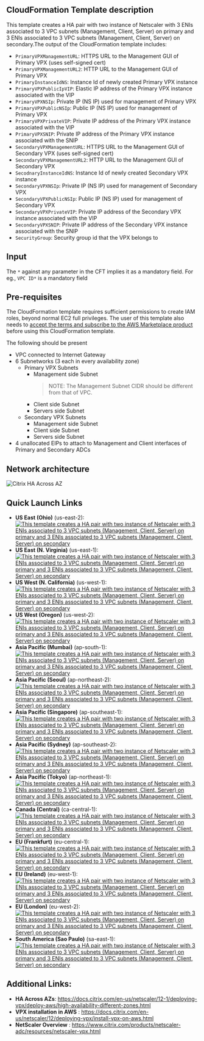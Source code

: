 ## CloudFormation Template description
This template creates a HA pair with two instance of Netscaler with 3 ENIs associated to 3 VPC subnets (Management, Client, Server) on primary and 3 ENIs associated to 3 VPC subnets (Management, Client, Server) on secondary.The output of the CloudFormation template includes:

- `PrimaryVPXManagementURL`: HTTPS URL to the Management GUI of Primary VPX (uses self-signed cert)
- `PrimaryVPXManagementURL2`: HTTP URL to the Management GUI of Primary VPX
- `PrimaryInstanceIdNS`: Instance Id of newly created Primary VPX instance
- `PrimaryVPXPublicIpVIP`:  Elastic IP address of the Primary VPX instance associated with the VIP
- `PrimaryVPXNSIp`:  Private IP (NS IP) used for management of Primary VPX
- `PrimaryVPXPublicNSIp`:  Public IP (NS IP) used for management of Primary VPX
- `PrimaryVPXPrivateVIP`:  Private IP address of the Primary VPX instance associated with the VIP
- `PrimaryVPXSNIP`:  Private IP address of the Primary VPX instance associated with the SNIP
- `SecondaryVPXManagementURL`:  HTTPS URL to the Management GUI of Secondary VPX (uses self-signed cert)
- `SecondaryVPXManagementURL2`:  HTTP URL to the Management GUI of Secondary VPX
- `SecodnaryInstanceIdNS`:  Instance Id of newly created Secondary VPX instance
- `SecondaryVPXNSIp`:  Private IP (NS IP) used for management of Secondary VPX
- `SecondaryVPXPublicNSIp`:  Public IP (NS IP) used for management of Secondary VPX
- `SecondaryVPXPrivateVIP`:  Private IP address of the Secondary VPX instance associated with the VIP
- `SecondaryVPXSNIP`:  Private IP address of the Secondary VPX instance associated with the SNIP
- `SecurityGroup`:  Security group id that the VPX belongs to

## Input
The `*` against any parameter in the CFT implies it as a mandatory field.
For eg., `VPC ID*` is a mandatory field

## Pre-requisites
The CloudFormation template requires sufficient permissions to create IAM roles, beyond normal EC2 full privileges. The user of this template also needs to [accept the terms and subscribe to the AWS Marketplace product](https://aws.amazon.com/marketplace/pp/FIXME/) before using this CloudFormation template.
<p>The following should be present</p>

- VPC connected to Internet Gateway
- 6 Subnetworks (3 each in every availability zone)
	- Primary VPX Subnets
		- Management side Subnet
		  > NOTE: The Management Subnet CIDR should be different from that of VPC.
		- Client side Subnet
		- Servers side Subnet
	- Secondary VPX Subnets
		- Management side Subnet
		- Client side Subnet
		- Servers side Subnet
- 4 unallocated EIPs to attach to Management and Client interfaces of Primary and Secondary ADCs


## Network architecture
![Citrix HA Across AZ](https://docs.citrix.com/en-us/netscaler/media/aws-hainc.png)


## Quick Launch Links

- **US East (Ohio)** (us-east-2): [![This template creates a HA pair with two instance of Netscaler with 3 ENIs associated to 3 VPC subnets (Management, Client, Server) on primary and 3 ENIs associated to 3 VPC subnets (Management, Client, Server) on secondary](https://s3.amazonaws.com/cloudformation-examples/cloudformation-launch-stack.png)](https://console.aws.amazon.com/cloudformation/home?region=us-east-2#/stacks/new?stackName=NetScalerVPX-HAPair-MZ&templateURL=https://s3.amazonaws.com/netscaler-cft-templates/cft-ha-3-nic-mz.template)
- **US East (N. Virginia)** (us-east-1): [![This template creates a HA pair with two instance of Netscaler with 3 ENIs associated to 3 VPC subnets (Management, Client, Server) on primary and 3 ENIs associated to 3 VPC subnets (Management, Client, Server) on secondary](https://s3.amazonaws.com/cloudformation-examples/cloudformation-launch-stack.png)](https://console.aws.amazon.com/cloudformation/home?region=us-east-1#/stacks/new?stackName=NetScalerVPX-HAPair-MZ&templateURL=https://s3.amazonaws.com/netscaler-cft-templates/cft-ha-3-nic-mz.template)
- **US West (N. California)** (us-west-1): [![This template creates a HA pair with two instance of Netscaler with 3 ENIs associated to 3 VPC subnets (Management, Client, Server) on primary and 3 ENIs associated to 3 VPC subnets (Management, Client, Server) on secondary](https://s3.amazonaws.com/cloudformation-examples/cloudformation-launch-stack.png)](https://console.aws.amazon.com/cloudformation/home?region=us-west-1#/stacks/new?stackName=NetScalerVPX-HAPair-MZ&templateURL=https://s3.amazonaws.com/netscaler-cft-templates/cft-ha-3-nic-mz.template)
- **US West (Oregon)** (us-west-2): [![This template creates a HA pair with two instance of Netscaler with 3 ENIs associated to 3 VPC subnets (Management, Client, Server) on primary and 3 ENIs associated to 3 VPC subnets (Management, Client, Server) on secondary](https://s3.amazonaws.com/cloudformation-examples/cloudformation-launch-stack.png)](https://console.aws.amazon.com/cloudformation/home?region=us-west-2#/stacks/new?stackName=NetScalerVPX-HAPair-MZ&templateURL=https://s3.amazonaws.com/netscaler-cft-templates/cft-ha-3-nic-mz.template)
- **Asia Pacific (Mumbai)** (ap-south-1): [![This template creates a HA pair with two instance of Netscaler with 3 ENIs associated to 3 VPC subnets (Management, Client, Server) on primary and 3 ENIs associated to 3 VPC subnets (Management, Client, Server) on secondary](https://s3.amazonaws.com/cloudformation-examples/cloudformation-launch-stack.png)](https://console.aws.amazon.com/cloudformation/home?region=ap-south-1#/stacks/new?stackName=NetScalerVPX-HAPair-MZ&templateURL=https://s3.amazonaws.com/netscaler-cft-templates/cft-ha-3-nic-mz.template)
- **Asia Pacific (Seoul)** (ap-northeast-2): [![This template creates a HA pair with two instance of Netscaler with 3 ENIs associated to 3 VPC subnets (Management, Client, Server) on primary and 3 ENIs associated to 3 VPC subnets (Management, Client, Server) on secondary](https://s3.amazonaws.com/cloudformation-examples/cloudformation-launch-stack.png)](https://console.aws.amazon.com/cloudformation/home?region=ap-northeast-2#/stacks/new?stackName=NetScalerVPX-HAPair-MZ&templateURL=https://s3.amazonaws.com/netscaler-cft-templates/cft-ha-3-nic-mz.template)
- **Asia Pacific (Singapore)** (ap-southeast-1): [![This template creates a HA pair with two instance of Netscaler with 3 ENIs associated to 3 VPC subnets (Management, Client, Server) on primary and 3 ENIs associated to 3 VPC subnets (Management, Client, Server) on secondary](https://s3.amazonaws.com/cloudformation-examples/cloudformation-launch-stack.png)](https://console.aws.amazon.com/cloudformation/home?region=ap-southeast-1#/stacks/new?stackName=NetScalerVPX-HAPair-MZ&templateURL=https://s3.amazonaws.com/netscaler-cft-templates/cft-ha-3-nic-mz.template)
- **Asia Pacific (Sydney)** (ap-southeast-2): [![This template creates a HA pair with two instance of Netscaler with 3 ENIs associated to 3 VPC subnets (Management, Client, Server) on primary and 3 ENIs associated to 3 VPC subnets (Management, Client, Server) on secondary](https://s3.amazonaws.com/cloudformation-examples/cloudformation-launch-stack.png)](https://console.aws.amazon.com/cloudformation/home?region=ap-southeast-2#/stacks/new?stackName=NetScalerVPX-HAPair-MZ&templateURL=https://s3.amazonaws.com/netscaler-cft-templates/cft-ha-3-nic-mz.template)
- **Asia Pacific (Tokyo)** (ap-northeast-1): [![This template creates a HA pair with two instance of Netscaler with 3 ENIs associated to 3 VPC subnets (Management, Client, Server) on primary and 3 ENIs associated to 3 VPC subnets (Management, Client, Server) on secondary](https://s3.amazonaws.com/cloudformation-examples/cloudformation-launch-stack.png)](https://console.aws.amazon.com/cloudformation/home?region=ap-northeast-1#/stacks/new?stackName=NetScalerVPX-HAPair-MZ&templateURL=https://s3.amazonaws.com/netscaler-cft-templates/cft-ha-3-nic-mz.template)
- **Canada (Central)** (ca-central-1): [![This template creates a HA pair with two instance of Netscaler with 3 ENIs associated to 3 VPC subnets (Management, Client, Server) on primary and 3 ENIs associated to 3 VPC subnets (Management, Client, Server) on secondary](https://s3.amazonaws.com/cloudformation-examples/cloudformation-launch-stack.png)](https://console.aws.amazon.com/cloudformation/home?region=ca-central-1#/stacks/new?stackName=NetScalerVPX-HAPair-MZ&templateURL=https://s3.amazonaws.com/netscaler-cft-templates/cft-ha-3-nic-mz.template)
- **EU (Frankfurt)** (eu-central-1): [![This template creates a HA pair with two instance of Netscaler with 3 ENIs associated to 3 VPC subnets (Management, Client, Server) on primary and 3 ENIs associated to 3 VPC subnets (Management, Client, Server) on secondary](https://s3.amazonaws.com/cloudformation-examples/cloudformation-launch-stack.png)](https://console.aws.amazon.com/cloudformation/home?region=eu-central-1#/stacks/new?stackName=NetScalerVPX-HAPair-MZ&templateURL=https://s3.amazonaws.com/netscaler-cft-templates/cft-ha-3-nic-mz.template)
- **EU (Ireland)** (eu-west-1): [![This template creates a HA pair with two instance of Netscaler with 3 ENIs associated to 3 VPC subnets (Management, Client, Server) on primary and 3 ENIs associated to 3 VPC subnets (Management, Client, Server) on secondary](https://s3.amazonaws.com/cloudformation-examples/cloudformation-launch-stack.png)](https://console.aws.amazon.com/cloudformation/home?region=eu-west-1#/stacks/new?stackName=NetScalerVPX-HAPair-MZ&templateURL=https://s3.amazonaws.com/netscaler-cft-templates/cft-ha-3-nic-mz.template)
- **EU (London)** (eu-west-2): [![This template creates a HA pair with two instance of Netscaler with 3 ENIs associated to 3 VPC subnets (Management, Client, Server) on primary and 3 ENIs associated to 3 VPC subnets (Management, Client, Server) on secondary](https://s3.amazonaws.com/cloudformation-examples/cloudformation-launch-stack.png)](https://console.aws.amazon.com/cloudformation/home?region=eu-west-2#/stacks/new?stackName=NetScalerVPX-HAPair-MZ&templateURL=https://s3.amazonaws.com/netscaler-cft-templates/cft-ha-3-nic-mz.template)
- **South America (Sao Paulo)** (sa-east-1): [![This template creates a HA pair with two instance of Netscaler with 3 ENIs associated to 3 VPC subnets (Management, Client, Server) on primary and 3 ENIs associated to 3 VPC subnets (Management, Client, Server) on secondary](https://s3.amazonaws.com/cloudformation-examples/cloudformation-launch-stack.png)](https://console.aws.amazon.com/cloudformation/home?region=sa-east-1#/stacks/new?stackName=NetScalerVPX-HAPair-MZ&templateURL=https://s3.amazonaws.com/netscaler-cft-templates/cft-ha-3-nic-mz.template)




## Additional Links:

- **HA Across AZs**: https://docs.citrix.com/en-us/netscaler/12-1/deploying-vpx/deploy-aws/high-availability-different-zones.html
- **VPX installation in AWS** : https://docs.citrix.com/en-us/netscaler/12/deploying-vpx/install-vpx-on-aws.html
- **NetScaler Overview** : https://www.citrix.com/products/netscaler-adc/resources/netscaler-vpx.html
